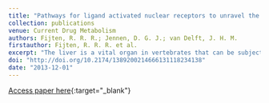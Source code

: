 ```yaml
---
title: "Pathways for ligand activated nuclear receptors to unravel the genomic responses induced by hepatotoxicants"
collection: publications
venue: Current Drug Metabolism
authors: Fijten, R. R. R.; Jennen, D. G. J.; van Delft, J. H. M.
firstauthor: Fijten, R. R. R. et al.
excerpt: "The liver is a vital organ in vertebrates that can be subject to disease, among others due to exposure to toxic xenobiotic compounds. A group of transcription factors named ligand activated nuclear receptors (LANR) influence and regulate important liver functions, and can be activated by many xenobiotic compounds, which thereby can cause hepatotoxicity. Systematic analysis of the gene pathways regulated by LANR using modern &apos;omics technologies is important for investigating modes-of-action of hepatotoxicants. So far, these pathways are not publicly available in a format that allows these studies. We used PathVisio to build liver-specific LANR pathways, both for rats and humans. Since many LANR pathways are linked to each other, we also merged them into a meta-pathway. The pathways are in a GPML-format that enables pathway statistics and visualisations, and will be made available to the public through WikiPathways. We demonstrate the performance of these novel pathways in evaluating transcriptomic studies from the Japanese toxicogenomics project database (Open TG-GATEs). We show that the new pathways can be used to accurately analyse and visualize the effects of prototypical hepatotoxicants in important liver processes, and thus to evaluate the possible mode-of-actions of hepatotoxic xenobiotic compounds by assessing which LANRs are possible targets."
doi: "http://doi.org/10.2174/1389200214666131118234138"
date: "2013-12-01"
---
```

[Access paper here](10.2174/1389200214666131118234138){:target="_blank"}
